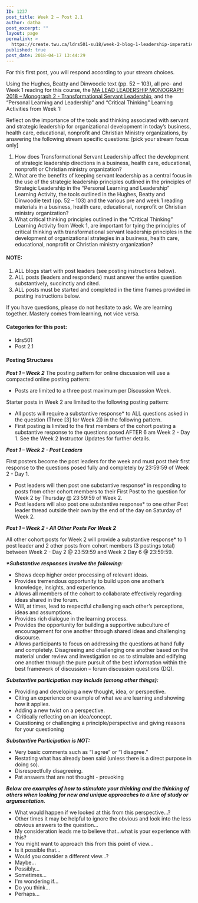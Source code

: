 ```yaml
---
ID: 1237
post_title: Week 2 – Post 2.1
author: datha
post_excerpt: ""
layout: page
permalink: >
  https://create.twu.ca/ldrs501-su18/week-2-blog-1-leadership-imperatives-strategic-leadership/
published: true
post_date: 2018-04-17 13:44:29
---
```

For this first post, you will respond according to your stream choices.

Using the Hughes, Beatty and Dinwoodie text (pp. 52 – 103), all pre- and Week 1 reading for this course, the <a href="https://books.twu.ca/monograph/">MA LEAD LEADERSHIP MONOGRAPH 2018 – Monograph 2 - Transformational Servant Leadership</a>, and the “Personal Learning and Leadership” and “Critical Thinking” Learning Activities from Week 1:

Reflect on the importance of the tools and thinking associated with servant and strategic leadership for organizational development in today’s business, health care, educational, nonprofit and Christian Ministry organizations, by answering the following stream specific questions: [pick your stream focus only]
<ol>
 	<li>How does Transformational Servant Leadership affect the development of strategic leadership directions in a business, health care, educational, nonprofit or Christian ministry organization?</li>
 	<li>What are the benefits of keeping servant leadership as a central focus in the use of the strategic leadership principles outlined in the principles of Strategic Leadership in the “Personal Learning and Leadership” Learning Activity, the tools outlined in the Hughes, Beatty and Dinwoodie text (pp. 52 – 103) and the various pre and week 1 reading materials in a business, health care, educational, nonprofit or Christian ministry organization?</li>
 	<li>What critical thinking principles outlined in the “Critical Thinking” Learning Activity from Week 1, are important for tying the principles of critical thinking with transformational servant leadership principles in the development of organizational strategies in a business, health care, educational, nonprofit or Christian ministry organization?</li>
</ol>
<h4>NOTE:</h4>
<ol>
 	<li>ALL blogs start with post leaders (see posting instructions below).</li>
 	<li>ALL posts (leaders and responders) must answer the entire question substantively, succinctly and cited.</li>
 	<li>ALL posts must be started and completed in the time frames provided in posting instructions below.</li>
</ol>
If you have questions, please do not hesitate to ask. We are learning together. Mastery comes from learning, not vice versa.
<h4>Categories for this post:</h4>
<ul>
 	<li>ldrs501</li>
 	<li>Post 2.1</li>
</ul>
<h4>Posting Structures</h4>
<strong><em>Post 1 – Week 2</em></strong>
The posting pattern for online discussion will use a compacted online posting pattern:
<ul>
 	<li>Posts are limited to a three post maximum per Discussion Week.</li>
</ul>
Starter posts in Week 2 are limited to the following posting pattern:
<ul>
 	<li>All posts will require a substantive response* to ALL questions asked in the question (Three [3] for Week 2]) in the following pattern.</li>
 	<li>First posting is limited to the first members of the cohort posting a substantive response to the questions posed AFTER 6 am Week 2 - Day 1. See the Week 2 Instructor Updates for further details.</li>
</ul>
<em><strong>Post 1 – Week 2 - Post Leaders</strong></em>

First posters become the post leaders for the week and must post their first response to the questions posed fully and completely by 23:59:59 of Week 2 - Day 1.
<ul>
 	<li>Post leaders will then post one substantive response* in responding to posts from other cohort members to their First Post to the question for Week 2 by Thursday @ 23:59:59 of Week 2.</li>
 	<li>Post leaders will also post one substantive response* to one other Post leader thread outside their own by the end of the day on Saturday of Week 2.</li>
</ul>
<em><strong>Post 1 – Week 2 - All Other Posts For Week 2</strong></em>

All other cohort posts for Week 2 will provide a substantive response* to 1 post leader and 2 other posts from cohort members (3 postings total) between Week 2 - Day 2 @ 23:59:59 and Week 2 Day 6 @ 23:59:59.

<em><strong>*Substantive responses involve the following:</strong></em>
<ul>
 	<li>Shows deep higher order processing of relevant ideas.</li>
 	<li>Provides tremendous opportunity to build upon one another’s knowledge, insights, and experience.</li>
 	<li>Allows all members of the cohort to collaborate effectively regarding ideas shared in the forum.</li>
 	<li>Will, at times, lead to respectful challenging each other’s perceptions, ideas and assumptions.</li>
 	<li>Provides rich dialogue in the learning process.</li>
 	<li>Provides the opportunity for building a supportive subculture of encouragement for one another through shared ideas and challenging discourse.</li>
 	<li>Allows participants to focus on addressing the questions at hand fully and completely. Disagreeing and challenging one another based on the material under review and investigation so as to stimulate and edifying one another through the pure pursuit of the best information within the best framework of discussion – forum discussion questions (DQ).</li>
</ul>
<em><strong>Substantive participation may include (among other things):</strong></em>
<ul>
 	<li>Providing and developing a new thought, idea, or perspective.</li>
 	<li>Citing an experience or example of what we are learning and showing how it applies.</li>
 	<li>Adding a new twist on a perspective.</li>
 	<li> Critically reflecting on an idea/concept.</li>
 	<li>Questioning or challenging a principle/perspective and giving reasons for your questioning</li>
</ul>
<em><strong>Substantive Participation is NOT:</strong></em>
<ul>
 	<li>Very basic comments such as “I agree” or “I disagree.”</li>
 	<li>Restating what has already been said (unless there is a direct purpose in doing so).</li>
 	<li>Disrespectfully disagreeing.</li>
 	<li>Pat answers that are not thought - provoking</li>
</ul>
<em><strong>Below are examples of how to stimulate your thinking and the thinking of others when looking for new and unique approaches to a line of study or argumentation.</strong> </em>
<ul>
 	<li>What would happen if we looked at this from this perspective...?</li>
 	<li>Other times it may be helpful to ignore the obvious and look into the less obvious answers to the question...</li>
 	<li>My consideration leads me to believe that...what is your experience with this?</li>
 	<li>You might want to approach this from this point of view...</li>
 	<li>Is it possible that...</li>
 	<li>Would you consider a different view...?</li>
 	<li>Maybe...</li>
 	<li>Possibly...</li>
 	<li>Sometimes...</li>
 	<li>I'm wondering if...</li>
 	<li>Do you think...</li>
 	<li>Perhaps…</li>
</ul>
